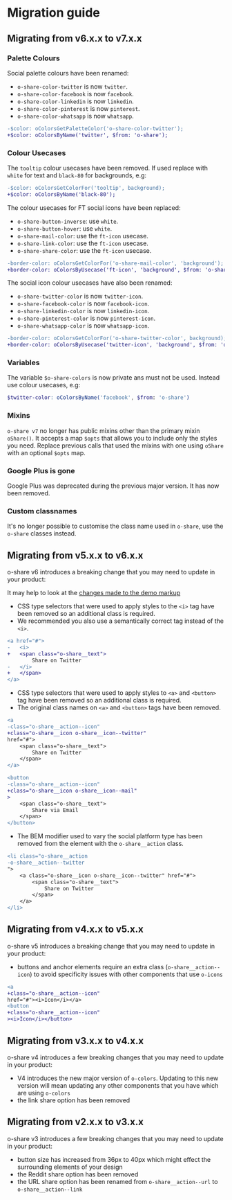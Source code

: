 # Migration guide

## Migrating from v6.x.x to v7.x.x

### Palette Colours

Social palette colours have been renamed:
- `o-share-color-twitter` is now `twitter`.
- `o-share-color-facebook` is now `facebook`.
- `o-share-color-linkedin` is now `linkedin`.
- `o-share-color-pinterest` is now `pinterest`.
- `o-share-color-whatsapp` is now `whatsapp`.

```diff
-$color: oColorsGetPaletteColor('o-share-color-twitter');
+$color: oColorsByName('twitter', $from: 'o-share');
```

### Colour Usecases

The `tooltip` colour usecases have been removed. If used replace with `white` for text and `black-80` for backgrounds, e.g:
```diff
-$color: oColorsGetColorFor('tooltip', background);
+$color: oColorsByName('black-80');
```

The colour usecases for FT social icons have been replaced:
- `o-share-button-inverse`: use `white`.
- `o-share-button-hover`: use `white`.
- `o-share-mail-color`: use the `ft-icon` usecase.
- `o-share-link-color`: use the `ft-icon` usecase.
- `o-share-share-color`: use the `ft-icon` usecase.

```diff
-border-color: oColorsGetColorFor('o-share-mail-color', 'background');
+border-color: oColorsByUsecase('ft-icon', 'background', $from: 'o-share');
```

The social icon colour usecases have also been renamed:
- `o-share-twitter-color` is now `twitter-icon`.
- `o-share-facebook-color` is now `facebook-icon`.
- `o-share-linkedin-color` is now `linkedin-icon`.
- `o-share-pinterest-color` is now `pinterest-icon`.
- `o-share-whatsapp-color` is now `whatsapp-icon`.

```diff
-border-color: oColorsGetColorFor('o-share-twitter-color', background);
+border-color: oColorsByUsecase('twitter-icon', 'background', $from: 'o-share');
```

### Variables

The variable `$o-share-colors` is now private ans must not be used. Instead use colour usecases, e.g:

```scss
$twitter-color: oColorsByName('facebook', $from: 'o-share')
```

### Mixins

`o-share v7` no longer has public mixins other than the primary mixin `oShare()`. It accepts a map `$opts` that allows you to include only the styles you need. Replace previous calls that used the mixins with one using `oShare` with an optional `$opts` map.

### Google Plus is gone

Google Plus was deprecated during the previous major version. It has now been removed.

### Custom classnames

It's no longer possible to customise the class name used in `o-share`, use the `o-share` classes instead.

## Migrating from v5.x.x to v6.x.x

o-share v6 introduces a breaking change that you may need to update in your product:

It may help to look at the [changes made to the demo markup](https://github.com/Financial-Times/o-share/pull/100/commits/a7bb5de62d16bd4b4610d80e1c863e32335bf548#diff-bf0fb135efa69a14d71d3a973a919ad5)

- CSS type selectors that were used to apply styles to the `<i>` tag have been removed so an additional class is required.
- We recommended you also use a semantically correct tag instead of the `<i>`.

```diff
<a href="#">
-	<i>
+	<span class="o-share__text">
		Share on Twitter
-	</i>
+	</span>
</a>
```

- CSS type selectors that were used to apply styles to `<a>` and `<button>` tag have been removed so an additional class is required.
- The original class names on `<a>` and `<button>` tags have been removed.

```diff
<a
-class="o-share__action--icon"
+class="o-share__icon o-share__icon--twitter"
href="#">
	<span class="o-share__text">
		Share on Twitter
	</span>
</a>
```

```diff
<button
-class="o-share__action--icon"
+class="o-share__icon o-share__icon--mail"
>
	<span class="o-share__text">
		Share via Email
	</span>
</button>
```
- The BEM modifier used to vary the social platform type has been removed from the element with the `o-share__action` class.

```diff
<li class="o-share__action
-o-share__action--twitter
">
	<a class="o-share__icon o-share__icon--twitter" href="#">
    	<span class="o-share__text">
        	Share on Twitter
    	</span>
	</a>
</li>
```

## Migrating from v4.x.x to v5.x.x

o-share v5 introduces a breaking change that you may need to update in your product:

- buttons and anchor elements require an extra class (`o-share__action--icon`) to avoid specificity issues with other components that use `o-icons`
```diff
<a
+class="o-share__action--icon"
href="#"><i>Icon</i></a>
<button
+class="o-share__action--icon"
><i>Icon</i></button>
```

## Migrating from v3.x.x to v4.x.x

o-share v4 introduces a few breaking changes that you may need to update in your product:

  - V4 introduces the new major version of `o-colors`. Updating to this new version will mean updating any other components that you have which are using `o-colors`
  - the link share option has been removed

## Migrating from v2.x.x to v3.x.x

o-share v3 introduces a few breaking changes that you may need to update in your product:


  - button size has increased from 36px to 40px which might effect the surrounding elements of your design
  - the Reddit share option has been removed
  - the URL share option has been renamed from `o-share__action--url` to `o-share__action--link`

